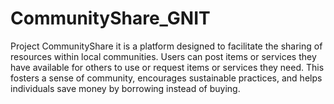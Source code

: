 # CommunityShare_GNIT
 Project CommunityShare  it is a platform designed to facilitate the sharing of resources within local communities. Users can post items or services they have available for others to use or request items or services they need. This fosters a sense of community, encourages sustainable practices, and helps individuals save money by borrowing instead of buying. 
